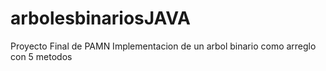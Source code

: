 # arbolesbinariosJAVA
Proyecto Final de PAMN Implementacion de un arbol binario como arreglo con 5 metodos
